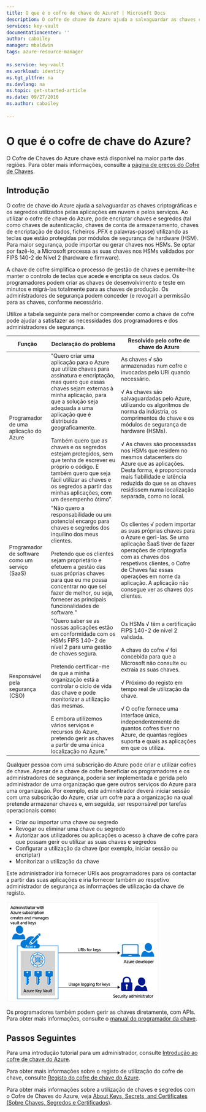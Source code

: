 ```yaml
---
title: O que é o cofre de chave do Azure? | Microsoft Docs
description: O cofre de chave do Azure ajuda a salvaguardar as chaves criptográficas e os segredos utilizados pelas aplicações em nuvem e pelos serviços. Ao utilizar o cofre de chave do Azure, os clientes podem encriptar chaves e segredos (tal como chaves de autenticação, chaves de conta de armazenamento, chaves de encriptação de dados, ficheiros .PFX e palavras-passe) utilizando as teclas que estejam protegidas por módulos de segurança de hardware (HSMs).
services: key-vault
documentationcenter: ''
author: cabailey
manager: mbaldwin
tags: azure-resource-manager

ms.service: key-vault
ms.workload: identity
ms.tgt_pltfrm: na
ms.devlang: na
ms.topic: get-started-article
ms.date: 09/27/2016
ms.author: cabailey

---
```

# O que é o cofre de chave do Azure?
O Cofre de Chaves do Azure chave está disponível na maior parte das regiões. Para obter mais informações, consulte a [página de preços do Cofre de Chaves](https://azure.microsoft.com/pricing/details/key-vault/).

## Introdução
O cofre de chave do Azure ajuda a salvaguardar as chaves criptográficas e os segredos utilizados pelas aplicações em nuvem e pelos serviços. Ao utilizar o cofre de chave do Azure, pode encriptar chaves e segredos (tal como chaves de autenticação, chaves de conta de armazenamento, chaves de encriptação de dados, ficheiros .PFX e palavras-passe) utilizando as teclas que estão protegidas por módulos de segurança de hardware (HSM). Para maior segurança, pode importar ou gerar chaves nos HSMs. Se optar por fazê-lo, a Microsoft processa as suas chaves nos HSMs validados por FIPS 140-2 de Nível 2 (hardware e firmware).  

A chave de cofre simplifica o processo de gestão de chaves e permite-lhe manter o controlo de teclas que acede e encripta os seus dados. Os programadores podem criar as chaves de desenvolvimento e teste em minutos e migrá-las totalmente para as chaves de produção. Os administradores de segurança podem conceder (e revogar) a permissão para as chaves, conforme necessário.

Utilize a tabela seguinte para melhor compreender como a chave de cofre pode ajudar a satisfazer as necessidades dos programadores e dos administradores de segurança.

| Função | Declaração do problema | Resolvido pelo cofre de chave do Azure |
| --- | --- | --- |
| Programador de uma aplicação do Azure |"Quero criar uma aplicação para o Azure que utilize chaves para assinatura e encriptação, mas quero que essas chaves sejam externas à minha aplicação, para que a solução seja adequada a uma aplicação que é distribuída geograficamente. <br/><br/>Também quero que as chaves e os segredos estejam protegidos, sem que tenha de escrever eu próprio o código. E também quero que seja fácil utilizar as chaves e os segredos a partir das minhas aplicações, com um desempenho ótimo”. |As chaves √ são armazenadas num cofre e invocadas pelo URI quando necessário.<br/><br/> √ As chaves são salvaguardadas pelo Azure, utilizando os algoritmos de norma da indústria, os comprimentos de chave e os módulos de segurança de hardware (HSMs).<br/><br/> √ As chaves são processadas nos HSMs que residem no mesmos datacenters do Azure que as aplicações. Desta forma, é proporcionada mais fiabilidade e latência reduzida do que se as chaves residissem numa localização separada, como no local. |
| Programador de software como um serviço (SaaS) |"Não quero a responsabilidade ou um potencial encargo para chaves e segredos dos inquilino dos meus clientes. <br/><br/>Pretendo que os clientes sejam proprietário e efetuem a gestão das suas próprias chaves para que eu me possa concentrar no que sei fazer de melhor, ou seja, fornecer as principais funcionalidades de software." |Os clientes √ podem importar as suas próprias chaves para o Azure e geri-las. Se uma aplicação SaaS tiver de fazer operações de criptografia com as chaves dos respetivos clientes, o Cofre de Chaves faz essas operações em nome da aplicação. A aplicação não consegue ver as chaves dos clientes. |
| Responsável pela segurança (CSO) |"Quero saber se as nossas aplicações estão em conformidade com os HSMs FIPS 140-2 de nível 2 para uma gestão de chaves segura. <br/><br/>Pretendo certificar-me de que a minha organização está a controlar o ciclo de vida das chave e pode monitorizar a utilização das mesmas. <br/><br/>E embora utilizemos vários serviços e recursos do Azure, pretendo gerir as chaves a partir de uma única localização no Azure." |Os HSMs √ têm a certificação FIPS 140-2 de nível 2 validada.<br/><br/>A chave do cofre √ foi concebida para que a Microsoft não consulte ou extraia as suas chaves.<br/><br/>√ Próximo do registo em tempo real de utilização da chave.<br/><br/>√ O cofre fornece uma interface única, independentemente de quantos cofres tiver no Azure, de quantas regiões suporta e quais as aplicações em que os utiliza. |

Qualquer pessoa com uma subscrição do Azure pode criar e utilizar cofres de chave. Apesar de a chave de cofre beneficiar os programadores e os administradores de segurança, poderia ser implementada e gerida pelo administrador de uma organização que gere outros serviços do Azure para uma organização. Por exemplo, este administrador deverá iniciar sessão com uma subscrição do Azure, criar um cofre para a organização na qual pretende armazenar chaves e, em seguida, ser responsável por tarefas operacionais como:

* Criar ou importar uma chave ou segredo
* Revogar ou eliminar uma chave ou segredo
* Autorizar aos utilizadores ou aplicações o acesso à chave de cofre para que possam gerir ou utilizar as suas chaves e segredos
* Configurar a utilização da chave (por exemplo, iniciar sessão ou encriptar)
* Monitorizar a utilização da chave

Este administrador iria fornecer URIs aos programadores para os contactar a partir das suas aplicações e iria fornecer também ao respetivo administrador de segurança as informações de utilização da chave de registo. 

   ![Descrição geral do cofre de chave do Azure][1]

Os programadores também podem gerir as chaves diretamente, com APIs. Para obter mais informações, consulte o [manual do programador da chave](key-vault-developers-guide.md).

## Passos Seguintes
Para uma introdução tutorial para um administrador, consulte [Introdução ao cofre de chave do Azure](key-vault-get-started.md).

Para obter mais informações sobre o registo de utilização do cofre de chave, consulte [Registo do cofre de chave do Azure](key-vault-logging.md).

Para obter mais informações sobre a utilização de chaves e segredos com o Cofre de Chaves do Azure, veja [About Keys, Secrets, and Certificates (Sobre Chaves, Segredos e Certificados)](https://msdn.microsoft.com/library/azure/dn903623\(v=azure.1\).aspx).

<!--Image references-->
[1]: ./media/key-vault-whatis/AzureKeyVault_overview.png



<!--HONumber=Sep16_HO4-->


